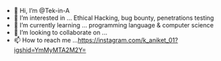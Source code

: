 - 👋 Hi, I’m @Tek-in-A
- 👀 I’m interested in ... Ethical Hacking, bug bounty, penetrations testing 
- 🌱 I’m currently learning ... programming language & computer science 
- 💞️ I’m looking to collaborate on ...
- 📫 How to reach me ...https://instagram.com/k_aniket_01?igshid=YmMyMTA2M2Y=

<!---
Tek-in-A/Tek-in-A is a ✨ special ✨ repository because its `README.md` (this file) appears on your GitHub profile.
You can click the Preview link to take a look at your changes.
--->
